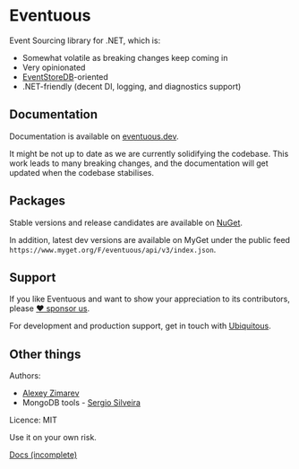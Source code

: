 # Eventuous

Event Sourcing library for .NET, which is:
- Somewhat volatile as breaking changes keep coming in
- Very opinionated
- [EventStoreDB](https://eventstore.com)-oriented
- .NET-friendly (decent DI, logging, and diagnostics support)

## Documentation

Documentation is available on [eventuous.dev](https://eventuous.dev).

It might be not up to date as we are currently solidifying the codebase. 
This work leads to many breaking changes, and the documentation will get updated when the codebase stabilises.

## Packages

Stable versions and release candidates are available on [NuGet](https://www.nuget.org/profiles/Eventuous).

In addition, latest dev versions are available on MyGet under the public feed `https://www.myget.org/F/eventuous/api/v3/index.json`.

## Support

If you like Eventuous and want to show your appreciation to its contributors, please [:heart: sponsor us](https://github.com/sponsors/alexeyzimarev).

For development and production support, get in touch with [Ubiquitous](https://ubiquitous.no).

## Other things

Authors: 
- [Alexey Zimarev](https://zimarev.com)
- MongoDB tools - [Sergio Silveira](https://twitter.com/RagingKore)

Licence: MIT

Use it on your own risk.

[Docs (incomplete)](https://eventuous.dev)
